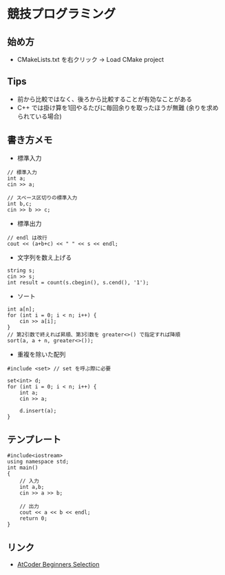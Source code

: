 # 競技プログラミング

## 始め方

- CMakeLists.txt を右クリック -> Load CMake project

## Tips
- 前から比較ではなく、後ろから比較することが有効なことがある
- C++ では掛け算を1回やるたびに毎回余りを取ったほうが無難 (余りを求められている場合)

## 書き方メモ
- 標準入力
```
// 標準入力
int a;
cin >> a;

// スペース区切りの標準入力
int b,c;
cin >> b >> c;
```

- 標準出力
```
// endl は改行
cout << (a+b+c) << " " << s << endl;
```

- 文字列を数え上げる
```
string s;
cin >> s;
int result = count(s.cbegin(), s.cend(), '1');
```

- ソート
```
int a[n];
for (int i = 0; i < n; i++) {
    cin >> a[i];
}
// 第2引数で終えれば昇順、第3引数を greater<>() で指定すれば降順
sort(a, a + n, greater<>());
```

- 重複を除いた配列
```
#include <set> // set を呼ぶ際に必要

set<int> d;
for (int i = 0; i < n; i++) {
    int a;
    cin >> a;

    d.insert(a);
}
```

## テンプレート
```
#include<iostream>
using namespace std;
int main()
{
    // 入力
    int a,b;
    cin >> a >> b;

    // 出力
    cout << a << b << endl;
    return 0;
}
```

## リンク
- [AtCoder Beginners Selection](https://atcoder.jp/contests/abs)